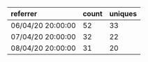 | referrer          | count | uniques |
| :---------------- | :---- | :------ |
| 06/04/20 20:00:00 | 52    | 33      |
| 07/04/20 20:00:00 | 32    | 22      |
| 08/04/20 20:00:00 | 31    | 20      |
